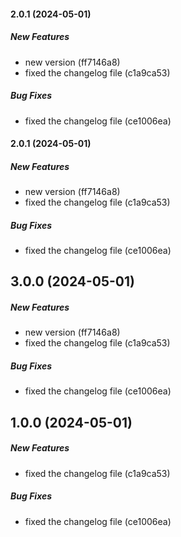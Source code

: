 #### 2.0.1 (2024-05-01)

##### New Features

*  new version (ff7146a8)
*  fixed the changelog file (c1a9ca53)

##### Bug Fixes

*  fixed the changelog file (ce1006ea)

#### 2.0.1 (2024-05-01)

##### New Features

*  new version (ff7146a8)
*  fixed the changelog file (c1a9ca53)

##### Bug Fixes

*  fixed the changelog file (ce1006ea)

## 3.0.0 (2024-05-01)

##### New Features

*  new version (ff7146a8)
*  fixed the changelog file (c1a9ca53)

##### Bug Fixes

*  fixed the changelog file (ce1006ea)

## 1.0.0 (2024-05-01)

##### New Features

- fixed the changelog file (c1a9ca53)

##### Bug Fixes

- fixed the changelog file (ce1006ea)
